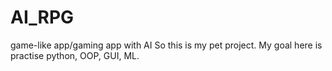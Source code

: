 # AI_RPG
game-like app/gaming app with AI
So this is my pet project. My goal here is practise python, OOP, GUI, ML.
